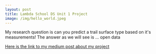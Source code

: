 ```yaml
---
layout: post
title: Lambda School DS Unit 1 Project 
image: /img/hello_world.jpeg
---
```


My research question is can you predict a trail surface type based on it's measurements!
The answer as we will see is ... open data 

[Here is the link to my medium post about my project](https://medium.com/@rileymjones/open-data-trail-data-with-python-bf9d1f6976f) 
